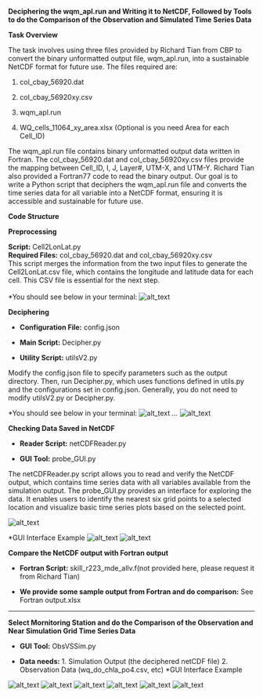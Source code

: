 **Deciphering the wqm_apl.run and Writing it to NetCDF, Followed by Tools to do the Comparison of the Observation and Simulated Time Series Data**

**Task Overview**

The task involves using three files provided by Richard Tian from CBP to
convert the binary unformatted output file, wqm_apl.run, into a
sustainable NetCDF format for future use. The files required are:

1.  col_cbay_56920.dat

2.  col_cbay_56920xy.csv

3.  wqm_apl.run

4.  WQ_cells_11064_xy_area.xlsx (Optional is you need Area for each Cell_ID)


The wqm_apl.run file contains binary unformatted output data written in
Fortran. The col_cbay_56920.dat and col_cbay_56920xy.csv files provide
the mapping between Cell_ID, I, J, Layer#, UTM-X, and UTM-Y. Richard
Tian also provided a Fortran77 code to read the binary output. Our goal
is to write a Python script that deciphers the wqm_apl.run file and
converts the time series data for all variable into a NetCDF format,
ensuring it is accessible and sustainable for future use.

**Code Structure**

**Preprocessing**

**Script:** Cell2LonLat.py\
**Required Files:** col_cbay_56920.dat and col_cbay_56920xy.csv\
This script merges the information from the two input files to generate
the Cell2LonLat.csv file, which contains the longitude and latitude data
for each cell. This CSV file is essential for the next step.\
\
*You should see below in your terminal:
![alt_text](Images/Picture1.png)



**Deciphering**

-   **Configuration File:** config.json

-   **Main Script:** Decipher.py

-   **Utility Script:** utilsV2.py

Modify the config.json file to specify parameters such as the output
directory. Then, run Decipher.py, which uses functions defined in
utils.py and the configurations set in config.json. Generally, you do
not need to modify utilsV2.py or Decipher.py.

*You should see below in your terminal:
![alt_text](Images/Picture2.png)
*...*
![alt_text](Images/Picture3.png)



**Checking Data Saved in NetCDF**

-   **Reader Script:** netCDFReader.py

-   **GUI Tool:** probe_GUI.py

The netCDFReader.py script allows you to read and verify the NetCDF
output, which contains time series data with all variables available from the simulation output. The
probe_GUI.py provides an interface for exploring the data. It enables
users to identify the nearest six grid points to a selected location and
visualize basic time series plots based on the selected point.

![alt_text](Images/Picture4.png)

*GUI Interface Example
![alt_text](Images/Picture5.png)
![alt_text](Images/Picture6.png)


**Compare the NetCDF output with Fortran output**

-   **Fortran Script:** skill_r223_mde_allv.f(not provided here, please request it from Richard Tian)

-   **We provide some sample output from Fortran and do comparison:** See Fortran output.xlsx

**************************************************************************************

**Select Mornitoring Station and do the Comparison of the Observation and Near Simulation Grid Time Series Data**

-   **GUI Tool:** ObsVSSim.py

-   **Data needs:** 1. Simulation Output (the deciphered netCDF file)
                    2. Observation Data (wq_do_chla_po4.csv, etc)
*GUI Interface Example

![alt_text](Images/Picture7.png)
![alt_text](Images/Picture8.png)
![alt_text](Images/Picture9.png)
![alt_text](Images/Picture10.png)
![alt_text](Images/Picture11.png)
![alt_text](Images/Picture12.png)



